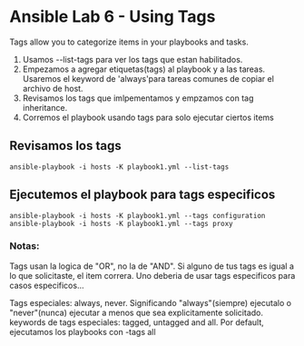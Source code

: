 # Ansible Lab 6 - Using Tags

Tags allow you to categorize items in your playbooks and tasks.

1. Usamos --list-tags para ver los tags que estan habilitados.
2. Empezamos a agregar etiquetas(tags) al playbook y a las tareas. Usaremos el keyword de 'always'para tareas comunes de copiar el archivo de host.
3. Revisamos los tags que imlpementamos y empzamos con tag inheritance.
4. Corremos el playbook usando tags para solo ejecutar ciertos items

## Revisamos los tags

```shell
ansible-playbook -i hosts -K playbook1.yml --list-tags
```

## Ejecutemos el playbook para tags especificos

```shell
ansible-playbook -i hosts -K playbook1.yml --tags configuration
ansible-playbook -i hosts -K playbook1.yml --tags proxy
```

### Notas:

Tags usan la logica de "OR", no la de "AND". Si alguno de tus tags es igual a lo que solicitaste, el item correra. Uno deberia de usar tags especificos para casos especificos...

Tags especiales: always, never. Significando "always"(siempre) ejecutalo o "never"(nunca) ejecutar a menos que sea explicitamente solicitado.
keywords de tags especiales: tagged, untagged and all. Por default, ejecutamos los playbooks con -tags all
